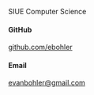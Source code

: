 SIUE Computer Science

#### GitHub
[ github.com/ebohler](https://github.com/ebohler)


#### Email
evanbohler@gmail.com